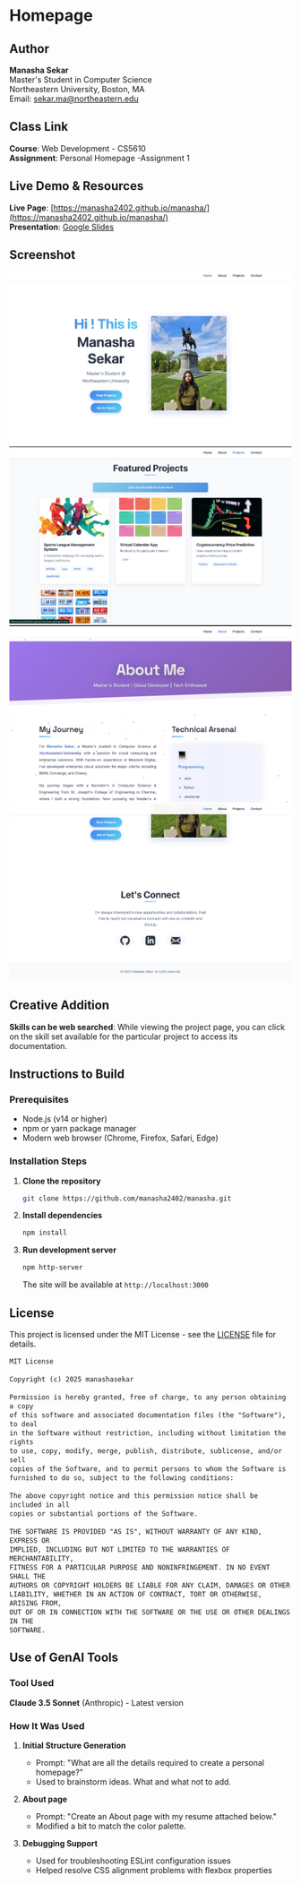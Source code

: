 # Homepage

## Author
**Manasha Sekar**  
Master's Student in Computer Science  
Northeastern University, Boston, MA  
Email: sekar.ma@northeastern.edu

## Class Link
**Course**: Web Development - CS5610 <br>
**Assignment**: Personal Homepage -Assignment 1 

## Live Demo & Resources
 **Live Page**: [https://manasha2402.github.io/manasha/](https://manasha2402.github.io/manasha/)  
 **Presentation**: [Google Slides](https://docs.google.com/presentation/d/1LiuMBWMMNwHjTKqknJYLMAewl_WfCW9oyKhgABX9Lr8/edit?usp=sharing)

## Screenshot
![Portfolio Homepage Screenshot](./images/screenshot.jpeg)
![Portfolio Homepage Screenshot](./images/screenshot2.jpeg)
![Portfolio Homepage Screenshot](./images/screenshot3.jpeg)
![Portfolio Homepage Screenshot](./images/screenshot4.jpeg)

## Creative Addition
**Skills can be web searched**: While viewing the project page, you can click on the skill set available for the particular project to access its documentation.


## Instructions to Build

### Prerequisites
- Node.js (v14 or higher)
- npm or yarn package manager
- Modern web browser (Chrome, Firefox, Safari, Edge)

### Installation Steps
1. **Clone the repository**
   ```bash
   git clone https://github.com/manasha2402/manasha.git
   ```

2. **Install dependencies**
   ```bash
   npm install
   ```

3. **Run development server**
   ```bash
   npm http-server
   ```
   The site will be available at `http://localhost:3000`



## License
This project is licensed under the MIT License - see the [LICENSE](LICENSE) file for details.

```
MIT License

Copyright (c) 2025 manashasekar

Permission is hereby granted, free of charge, to any person obtaining a copy
of this software and associated documentation files (the "Software"), to deal
in the Software without restriction, including without limitation the rights
to use, copy, modify, merge, publish, distribute, sublicense, and/or sell
copies of the Software, and to permit persons to whom the Software is
furnished to do so, subject to the following conditions:

The above copyright notice and this permission notice shall be included in all
copies or substantial portions of the Software.

THE SOFTWARE IS PROVIDED "AS IS", WITHOUT WARRANTY OF ANY KIND, EXPRESS OR
IMPLIED, INCLUDING BUT NOT LIMITED TO THE WARRANTIES OF MERCHANTABILITY,
FITNESS FOR A PARTICULAR PURPOSE AND NONINFRINGEMENT. IN NO EVENT SHALL THE
AUTHORS OR COPYRIGHT HOLDERS BE LIABLE FOR ANY CLAIM, DAMAGES OR OTHER
LIABILITY, WHETHER IN AN ACTION OF CONTRACT, TORT OR OTHERWISE, ARISING FROM,
OUT OF OR IN CONNECTION WITH THE SOFTWARE OR THE USE OR OTHER DEALINGS IN THE
SOFTWARE.
```

## Use of GenAI Tools
### Tool Used
**Claude 3.5 Sonnet** (Anthropic) - Latest version

### How It Was Used
1. **Initial Structure Generation**
   - Prompt: "What are all the details required to create a personal homepage?"
   - Used to brainstorm ideas. What and what not to add.
     
2. **About page**
   - Prompt: "Create an About page with my resume attached below."
   - Modified a bit to match the color palette.

3. **Debugging Support**
   - Used for troubleshooting ESLint configuration issues
   - Helped resolve CSS alignment problems with flexbox properties
